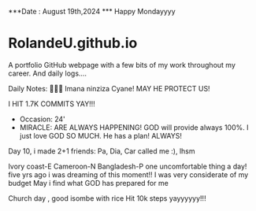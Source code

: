 ***Date : August 19th,2024 *** Happy Mondayyyy
# RolandeU.github.io

A portfolio GitHub webpage with a few bits of my work throughout my career. And daily logs....

Daily Notes:
💚🙏🏾 Imana ninziza Cyane! MAY HE PROTECT US!

I HIT 1.7K COMMITS YAY!!!

- Occasion: 24'
- MIRACLE: ARE ALWAYS HAPPENING!
GOD will provide always 100%. I just love GOD SO MUCH. He has a plan!
ALWAYS!

Day 10, i made 2+1 friends:
Pa, Dia, Car called me :), lhsm

Ivory coast-E
Cameroon-N
Bangladesh-P
one uncomfortable thing a day!
five yrs ago i was dreaming of this moment!!
I was very considerate of my budget
May i find what GOD has prepared for me

Church day , good isombe with rice
Hit 10k steps yayyyyyy!!!







